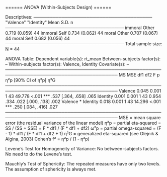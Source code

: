 
====== ANOVA (Within-Subjects Design) ======

Descriptives:
──────────────────────────────────────
 "Valence" "Identity"  Mean    S.D.  n
──────────────────────────────────────
   immoral      Other 0.719 (0.059) 44
   immoral      Self  0.734 (0.062) 44
   moral        Other 0.707 (0.067) 44
   moral        Self  0.682 (0.056) 44
──────────────────────────────────────
Total sample size: N = 44

ANOVA Table:
Dependent variable(s):      rt_mean
Between-subjects factor(s): –
Within-subjects factor(s):  Valence, Identity
Covariate(s):               –
──────────────────────────────────────────────────────────────────────────────────────
                       MS   MSE df1 df2      F     p     η²p [90% CI of η²p] η²G
──────────────────────────────────────────────────────────────────────────────────────
Valence             0.045 0.001   1  43 49.778 <.001 ***       .537 [.364, .658]  .065
Identity            0.001 0.001   1  43  0.954  .334           .022 [.000, .138]  .002
Valence * Identity  0.018 0.001   1  43 14.296 <.001 ***       .250 [.084, .416]  .027
──────────────────────────────────────────────────────────────────────────────────────
MSE = mean square error (the residual variance of the linear model)
η²p = partial eta-squared = SS / (SS + SSE) = F * df1 / (F * df1 + df2)
ω²p = partial omega-squared = (F - 1) * df1 / (F * df1 + df2 + 1)
η²G = generalized eta-squared (see Olejnik & Algina, 2003)
Cohen’s f² = η²p / (1 - η²p)

Levene’s Test for Homogeneity of Variance:
No between-subjects factors. No need to do the Levene’s test.

Mauchly’s Test of Sphericity:
The repeated measures have only two levels. The assumption of sphericity is always met.

